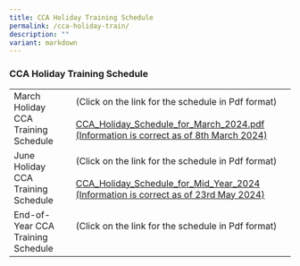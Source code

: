 ```yaml
---
title: CCA Holiday Training Schedule
permalink: /cca-holiday-train/
description: ""
variant: markdown
---
```

### CCA Holiday Training Schedule

|  |  |
|---|---|
| March Holiday CCA Training Schedule | (Click on the link for the schedule in Pdf format)<br><br>[CCA_Holiday_Schedule_for_March_2024.pdf (Information is correct as of 8th March 2024)](/files/CCA_Holiday_Schedule_for_March_2024.pdf)| 
| June Holiday CCA Training Schedule | (Click on the link for the schedule in Pdf format)<br><br>[CCA_Holiday_Schedule_for_Mid_Year_2024 (Information is correct as of 23rd May 2024)](/files/CCA_Holiday_Schedule_for_Mid_Year_2024__Information_is_correct_as_of_23rd_May_2024_.pdf)
| End-of-Year CCA Training Schedule | (Click on the link for the schedule in Pdf format)<br><br>